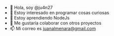 - 👋 Hola, soy @ju4n27
- 👀 Estoy interesado en programar cosas curiosas
- 🌱 Estoy aprendiendo NodeJs
- 💞️ Me gustaría colaborar con otros proyectos
- 📫 Mi correo es juanalmenara@gmail.com
